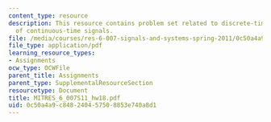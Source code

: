 ```yaml
---
content_type: resource
description: This resource contains problem set related to discrete-time processing
  of continuous-time signals.
file: /media/courses/res-6-007-signals-and-systems-spring-2011/0c50a4a9c848240457508853e740a8d1_MITRES_6_007S11_hw18.pdf
file_type: application/pdf
learning_resource_types:
- Assignments
ocw_type: OCWFile
parent_title: Assignments
parent_type: SupplementalResourceSection
resourcetype: Document
title: MITRES_6_007S11_hw18.pdf
uid: 0c50a4a9-c848-2404-5750-8853e740a8d1
---
```

